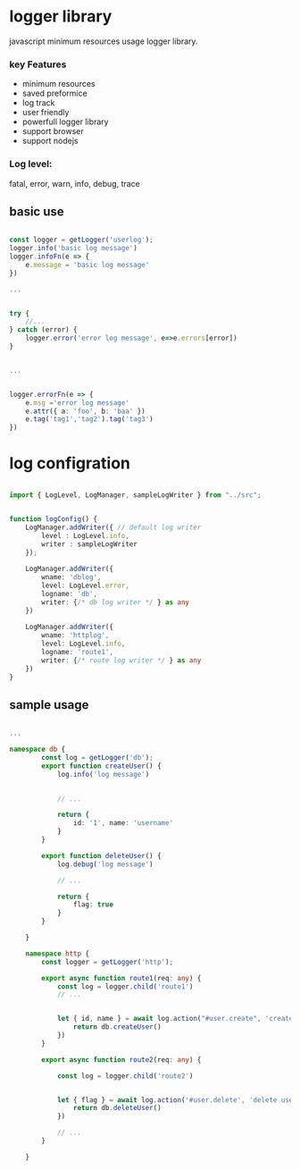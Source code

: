 # logger library

javascript minimum resources usage logger library.



### key Features

- minimum resources
- saved preformice
- log track
- user friendly
- powerfull logger library
- support browser
- support nodejs





### Log level: 
fatal, error, warn, info, debug, trace


## basic use

``` typescript

const logger = getLogger('userlog');
logger.info('basic log message')
logger.infoFn(e => {
    e.message = 'basic log message'
})

...


try {
    //...
} catch (error) {
    logger.error('error log message', e=>e.errors[error])
}


...


logger.errorFn(e => {
    e.msg ='error log message'
    e.attr({ a: 'foo', b: 'baa' })
    e.tag('tag1','tag2').tag('tag3')
})


```



# log configration

``` typescript

import { LogLevel, LogManager, sampleLogWriter } from "../src";


function logConfig() {
    LogManager.addWriter({ // default log writer
        level : LogLevel.info, 
        writer : sampleLogWriter  
    });
    
    LogManager.addWriter({
        wname: 'dblog',
        level: LogLevel.error,
        logname: 'db',
        writer: {/* db log writer */ } as any
    })
    
    LogManager.addWriter({
        wname: 'httplog',
        level: LogLevel.info,
        logname: 'route1',
        writer: {/* route log writer */ } as any
    })
}


```




## sample usage

``` typescript

...

namespace db {
        const log = getLogger('db');
        export function createUser() {
            log.info('log message')
            

            // ...

            return {
                id: '1', name: 'username'
            }
        }

        export function deleteUser() {
            log.debug('log message')

            // ...

            return {
                flag: true
            }
        }

    }

    namespace http {
        const logger = getLogger('http');

        export async function route1(req: any) {
            const log = logger.child('route1')
            // ...


            let { id, name } = await log.action("#user.create", 'create new user. log message', async () => {
                return db.createUser()
            })
        }

        export async function route2(req: any) {

            const log = logger.child('route2')


            let { flag } = await log.action('#user.delete', 'delete user message. log message', async () => {
                return db.deleteUser()
            })

            // ...
        }

    }

```


